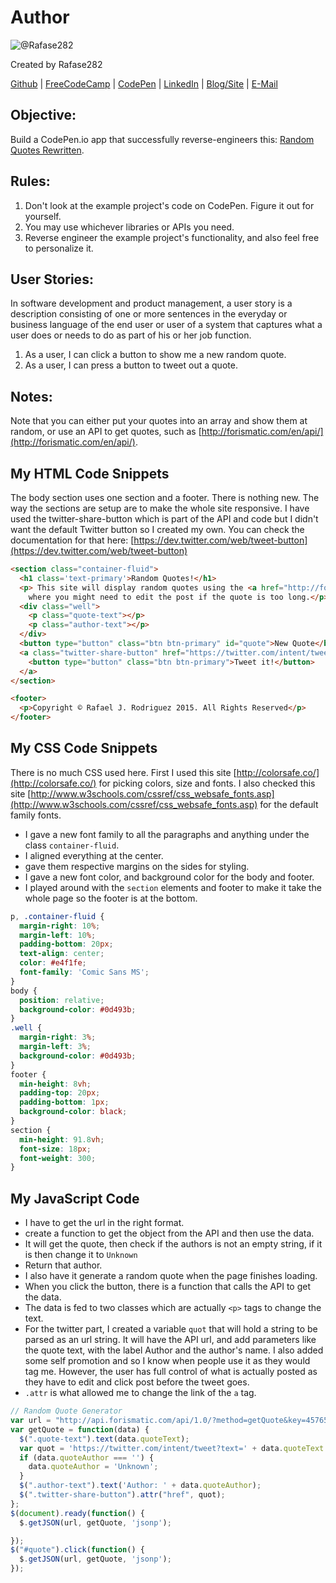 # Author
![@Rafase282](https://avatars0.githubusercontent.com/Rafase282?&s=128)

Created by Rafase282

[Github](https://github.com/Rafase282) | [FreeCodeCamp](http://www.freecodecamp.com/rafase282) | [CodePen](http://codepen.io/Rafase282/) | [LinkedIn](https://www.linkedin.com/in/rafase282) | [Blog/Site](https://rafase282.wordpress.com/) | [E-Mail](mailto:rafase282@gmail.com)

## Objective:
Build a CodePen.io app that successfully reverse-engineers this: [Random Quotes Rewritten](http://codepen.io/AdventureBear/full/vEoVMw).

## Rules:
1. Don't look at the example project's code on CodePen. Figure it out for yourself.
2. You may use whichever libraries or APIs you need.
3. Reverse engineer the example project's functionality, and also feel free to personalize it.

## User Stories:
In software development and product management, a user story is a description consisting of one or more sentences in the everyday or business language of the end user or user of a system that captures what a user does or needs to do as part of his or her job function.
1. As a user, I can click a button to show me a new random quote.
2. As a user, I can press a button to tweet out a quote.

## Notes:
Note that you can either put your quotes into an array and show them at random, or use an API to get quotes, such as [http://forismatic.com/en/api/](http://forismatic.com/en/api/).

## My HTML Code Snippets
The body section uses one section and a footer. There is nothing new. The way the sections are setup are to make the whole site responsive. I have used the twitter-share-button which is part of the API and code but I didn't want the default Twitter button so I created my own. You can check the documentation for that here: [https://dev.twitter.com/web/tweet-button](https://dev.twitter.com/web/tweet-button)

```html
<section class="container-fluid">
  <h1 class='text-primary'>Random Quotes!</h1>
  <p> This site will display random quotes using the <a href="http://forismatic.com/" target="_blank">Forismatic</a> API. I hope you enjoy them as I learn to work with API and front end. If you want, you can tweet the quotes, it will take you to a new page
    where you might need to edit the post if the quote is too long.</p>
  <div class="well">
    <p class="quote-text"></p>
    <p class="author-text"></p>
  </div>
  <button type="button" class="btn btn-primary" id="quote">New Quote</button>
  <a class="twitter-share-button" href="https://twitter.com/intent/tweet" data-size="large" target="_blank">
    <button type="button" class="btn btn-primary">Tweet it!</button>
  </a>
</section>

<footer>
  <p>Copyright © Rafael J. Rodriguez 2015. All Rights Reserved</p>
</footer>
```

## My CSS Code Snippets
There is no much CSS used here. First I used this site [http://colorsafe.co/](http://colorsafe.co/) for picking colors, size and fonts. I also checked this site [http://www.w3schools.com/cssref/css_websafe_fonts.asp](http://www.w3schools.com/cssref/css_websafe_fonts.asp) for the default family fonts.
- I gave a new font family to all the paragraphs and anything under the class `container-fluid`.
- I aligned everything at the center.
- gave them respective margins on the sides for styling.
- I gave a new font color, and background color for the body and footer.
- I played around with the `section` elements and footer to make it take the whole page so the footer is at the bottom.

```css
p, .container-fluid {
  margin-right: 10%;
  margin-left: 10%;
  padding-bottom: 20px;
  text-align: center;
  color: #e4f1fe;
  font-family: 'Comic Sans MS';
}
body {
  position: relative;
  background-color: #0d493b;
}
.well {
  margin-right: 3%;
  margin-left: 3%;
  background-color: #0d493b;
}
footer {
  min-height: 8vh;
  padding-top: 20px;
  padding-bottom: 1px;
  background-color: black;
}
section {
  min-height: 91.8vh;
  font-size: 18px;
  font-weight: 300;
}
```

## My JavaScript Code
- I have to get the url in the right format.
- create a function to get the object from the API and then use the data.
- It will get the quote, then check if the authors is not an empty string, if it is then change it to `Unknown`
- Return that author.
- I also have it generate a random quote when the page finishes loading.
- When you click the button, there is a function that calls the API to get the data.
- The data is fed to two classes which are actually `<p>` tags to change the text.
- For the twitter part, I created a variable `quot` that will hold a string to be parsed as an url string. It will have the API url, and add parameters like the quote text, with the label Author and the author's name. I also added some self promotion and so I know when people use it as they would tag me. However, the user has full control of what is actually posted as they have to edit and click post before the tweet goes.
- `.attr` is what allowed me to change the link of the `a` tag.

```js
// Random Quote Generator
var url = "http://api.forismatic.com/api/1.0/?method=getQuote&key=457653&format=jsonp&lang=en&jsonp=?";
var getQuote = function(data) {
  $(".quote-text").text(data.quoteText);
  var quot = 'https://twitter.com/intent/tweet?text=' + data.quoteText + ' Author ' + data.quoteAuthor +' @Rafase282 goo.gl/2h0NHo';
  if (data.quoteAuthor === '') {
    data.quoteAuthor = 'Unknown';
  }
  $(".author-text").text('Author: ' + data.quoteAuthor);
  $(".twitter-share-button").attr("href", quot);
};
$(document).ready(function() {
  $.getJSON(url, getQuote, 'jsonp');

});
$("#quote").click(function() {
  $.getJSON(url, getQuote, 'jsonp');
});
```

